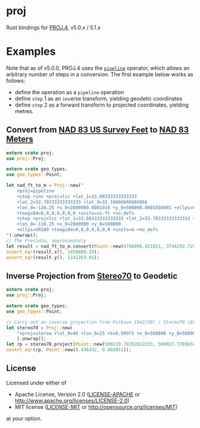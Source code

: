 # proj

Rust bindings for [PROJ.4](https://github.com/OSGeo/proj.4), v5.0.x / 5.1.x

# Examples
Note that as of v5.0.0, PROJ.4 uses the [`pipeline`](http://proj4.org/operations/pipeline.html) operator, which allows an arbitrary number of steps in a conversion. The first example below works as follows:

- define the operation as a `pipeline` operation
- define `step` 1 as an `inv`erse transform, yielding geodetic coordinates
- define `step` 2 as a forward transform to projected coordinates, yielding metres.

## Convert from [NAD 83 US Survey Feet](https://epsg.io/2230) to [NAD 83 Meters](https://epsg.io/26946)
```rust
extern crate proj;
use proj::Proj;

extern crate geo_types;
use geo_types::Point;

let nad_ft_to_m = Proj::new("
    +proj=pipeline
    +step +inv +proj=lcc +lat_1=33.88333333333333
    +lat_2=32.78333333333333 +lat_0=32.16666666666666
    +lon_0=-116.25 +x_0=2000000.0001016 +y_0=500000.0001016001 +ellps=GRS80
    +towgs84=0,0,0,0,0,0,0 +units=us-ft +no_defs
    +step +proj=lcc +lat_1=33.88333333333333 +lat_2=32.78333333333333 +lat_0=32.16666666666666
    +lon_0=-116.25 +x_0=2000000 +y_0=500000
    +ellps=GRS80 +towgs84=0,0,0,0,0,0,0 +units=m +no_defs
").unwrap();
// The Presidio, approximately
let result = nad_ft_to_m.convert(Point::new(4760096.421921, 3744293.729449)).unwrap();
assert_eq!(result.x(), 1450880.29);
assert_eq!(result.y(), 1141263.01);
```

## Inverse Projection from [Stereo70](https://epsg.io/3844) to Geodetic
```rust
extern crate proj;
use proj::Proj;

extern crate geo_types;
use geo_types::Point;

// Carry out an inverse projection from Pulkovo 1942(58) / Stereo70 (EPSG 3844) into geodetic lon and lat coordinates (in radians)
let stereo70 = Proj::new(
    "+proj=sterea +lat_0=46 +lon_0=25 +k=0.99975 +x_0=500000 +y_0=500000 +ellps=krass +towgs84=33.4,-146.6,-76.3,-0.359,-0.053,0.844,-0.84 +units=m +no_defs"
    ).unwrap();
let rp = stereo70.project(Point::new(500119.70352012233, 500027.77896348457), true).unwrap();
assert_eq!(rp, Point::new(0.436332, 0.802851));
```

## License

Licensed under either of

 * Apache License, Version 2.0 ([LICENSE-APACHE](LICENSE-APACHE) or http://www.apache.org/licenses/LICENSE-2.0)
 * MIT license ([LICENSE-MIT](LICENSE-MIT) or http://opensource.org/licenses/MIT)

at your option.
